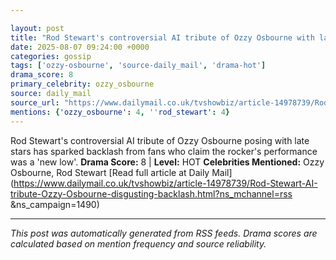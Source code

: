 ```yaml
---

layout: post
title: "Rod Stewart's controversial AI tribute of Ozzy Osbourne with late stars including Michael Jackson, Prince and Amy Winehouse sparks backlash from fans who claim rocker's performance was a 'disgusting new low'"
date: 2025-08-07 09:24:00 +0000
categories: gossip
tags: ['ozzy-osbourne', 'source-daily_mail', 'drama-hot']
drama_score: 8
primary_celebrity: ozzy_osbourne
source: daily_mail
source_url: "https://www.dailymail.co.uk/tvshowbiz/article-14978739/Rod-Stewart-AI-tribute-Ozzy-Osbourne-disgusting-backlash.html?ns_mchannel=rss&1490&campaign=1490"
mentions: {'ozzy_osbourne': 4, ''rod_stewart': 4}
---
```


Rod Stewart's controversial AI tribute of Ozzy Osbourne posing with late stars has sparked backlash from fans who claim the rocker's performance was a 'new low'. **Drama Score:** 8 | **Level:** HOT **Celebrities Mentioned:** Ozzy Osbourne, Rod Stewart [Read full article at Daily Mail](https://www.dailymail.co.uk/tvshowbiz/article-14978739/Rod-Stewart-AI-tribute-Ozzy-Osbourne-disgusting-backlash.html?ns_mchannel=rss &ns_campaign=1490)

---

*This post was automatically generated from RSS feeds. Drama scores are calculated based on mention frequency and source reliability.*